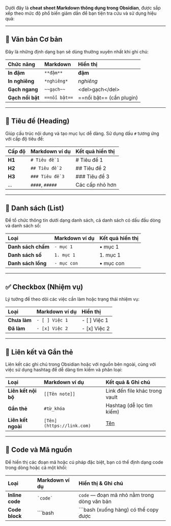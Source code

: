 Dưới đây là **cheat sheet Markdown thông dụng trong Obsidian**, được sắp xếp theo mức độ phổ biến giảm dần để bạn tiện tra cứu và sử dụng hiệu quả:

---

## 📄 Văn bản Cơ bản

Đây là những định dạng bạn sẽ dùng thường xuyên nhất khi ghi chú:

|Chức năng|Markdown|Hiển thị|
|:--|:--|:--|
|**In đậm**|`**đậm**`|**đậm**|
|**In nghiêng**|`*nghiêng*`|_nghiêng_|
|**Gạch ngang**|`~~gạch~~`|&lt;del>gạch&lt;/del>|
|**Gạch nổi bật**|`==nổi bật==`|==nổi bật== (cần plugin)|

---

## 🧭 Tiêu đề (Heading)

Giúp cấu trúc nội dung và tạo mục lục dễ dàng. Sử dụng dấu `#` tương ứng với cấp độ tiêu đề:

|Cấp độ|Markdown ví dụ|Kết quả hiển thị|
|:--|:--|:--|
|**H1**|`# Tiêu đề 1`|# Tiêu đề 1|
|**H2**|`## Tiêu đề 2`|## Tiêu đề 2|
|**H3**|`### Tiêu đề 3`|### Tiêu đề 3|
|...|`####`, `#####`|Các cấp nhỏ hơn|

---

## 📌 Danh sách (List)

Để tổ chức thông tin dưới dạng danh sách, cả danh sách có dấu đầu dòng và danh sách số:

|Loại|Markdown ví dụ|Kết quả hiển thị|
|:--|:--|:--|
|**Danh sách chấm**|`- mục 1`|• mục 1|
|**Danh sách số**|`1. mục 1`|1. mục 1|
|**Danh sách lồng**|`- mục con`|▪ mục con|


---

## ✅ Checkbox (Nhiệm vụ)

Lý tưởng để theo dõi các việc cần làm hoặc trạng thái nhiệm vụ:

|Loại|Markdown ví dụ|Hiển thị|
|:--|:--|:--|
|**Chưa làm**|`- [ ] Việc 1`|- [ ] Việc 1|
|**Đã làm**|`- [x] Việc 2`|- [x] Việc 2|


---

## 🔗 Liên kết và Gắn thẻ

Liên kết các ghi chú trong Obsidian hoặc với nguồn bên ngoài, cùng với việc sử dụng hashtag để dễ dàng tìm kiếm và phân loại:

|Loại|Markdown ví dụ|Kết quả & Ghi chú|
|:--|:--|:--|
|**Liên kết nội bộ**|`[[Tên note]]`|Link đến file khác trong vault|
|**Gắn thẻ**|`#từ_khóa`|Hashtag (dễ lọc tìm kiếm)|
|**Liên kết ngoài**|`[Tên](https://link.com)`|[Tên](https://link.com)|


---

## 🧱 Code và Mã nguồn

Để hiển thị các đoạn mã hoặc cú pháp đặc biệt, bạn có thể định dạng code trong dòng hoặc cả một khối:

| Loại            | Markdown ví dụ | Hiển thị & Ghi chú                          |
| :-------------- | :------------- | :------------------------------------------ |
| **Inline code** | `` `code` ``   | `code` — đoạn mã nhỏ nằm trong dòng văn bản |
| **Code block**  | ```bash<br>    | ```bash (xuống hàng) có thể copy được       |
